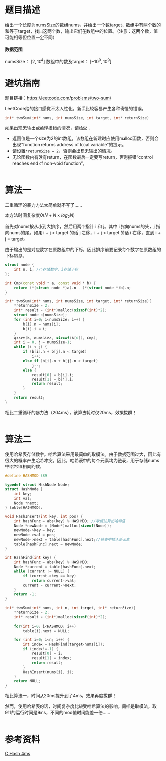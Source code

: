 # 题目描述
给出一个长度为numsSize的数组nums，并给出一个数target，数组中有两个数的和等于target，找出这两个数，输出它们在数组中的位置。（注意：这两个数，值可能相等但位置一定不同）

#### 数据范围
numsSize： $[ 2 , 10^4 ]$
数组中的数及target： $[-10^9,  10^9]$

# 避坑指南
题目链接：https://leetcode.com/problems/two-sum/

LeetCode给的接口感觉不太人性化，新手比较容易产生各种奇怪的错误。
```cpp
int* twoSum(int* nums, int numsSize, int target, int* returnSize)
```
如果出现无输出或编译报错的情况，请检查：
- 返回值是一个size为2的int数组，该数组在新建时应使用malloc函数，否则会出现“function returns address of local variable”的提示。
- 请设置```*returnSize = 2```，否则会出现无输出的情况。
- 无论函数内有没有return，在函数最后一定要写return，否则报错“control reaches end of non-void function”。
<br/><br/>

# 算法一
二重循环的暴力方法太简单就不写了……

本方法时间复杂度$O(N + N \times log_2N)$

首先对nums按从小到大排序，然后用两个指针 i 和 j。其中 i 指向nums的头，j 指向nums的尾。如果 i + j > target 的话 j 左移，i + j < target 的话 i 右移，直到 i + j = target。

由于输出的是对应数字在原数组中的下标，因此排序前要记录每个数字在原数组的下标信息。
```cpp
struct node {
    int n, i; //n存储数字，i存储下标
};

int Cmp(const void * a, const void * b) {
    return (*(struct node *)a).n - (*(struct node *)b).n;
}

int* twoSum(int* nums, int numsSize, int target, int* returnSize){
    *returnSize = 2;
    int* result = (int*)malloc(sizeof(int)*2);
    struct node b[numsSize];
    for (int i=0; i<numsSize; i++) {
        b[i].n = nums[i];
        b[i].i = i;
    }
    qsort(b, numsSize, sizeof(b[0]), Cmp);
    int i = 0, j = numsSize-1;
    while (i < j) {
        if (b[i].n + b[j].n < target) 
            i++;
        else if (b[i].n + b[j].n > target)
            j--;
        else {
            result[0] = b[i].i;
            result[1] = b[j].i;
            return result;
        }
    }
    return result;
}

```

相比二重循环的暴力法（204ms），该算法耗时仅20ms，效果拔群！
<br/><br/>

# 算法二
使用哈希表存储数字。哈希算法采用最简单的取模法。由于数据范围过大，因此有很大的概率产生哈希冲突。因此，哈希表中的每个元素均为链表，用于存储nums中哈希值相同的数。

```cpp
#define HASHMOD 389

typedef struct HashNode Node;
struct HashNode {
    int key;
    int val;
    Node *next;
} table[HASHMOD];

void HashInsert(int key, int pos) {
    int hashFunc = abs(key) % HASHMOD; //取模法算出哈希值
    Node *newNode = (Node*)malloc(sizeof(Node));
    newNode->key = key;
    newNode->val = pos;
    newNode->next = table[hashFunc].next;//链表中插入新元素
    table[hashFunc].next = newNode;
}

int HashFind(int key) {
    int hashFunc = abs(key) % HASHMOD;
    Node *current = table[hashFunc].next;
    while (current != NULL) {
        if (current->key == key) 
            return current->val;
        current = current->next;
    }  
    return -1;
}

int* twoSum(int* nums, int n, int target, int* returnSize){
    *returnSize = 2;
    int* result = (int*)malloc(sizeof(int)*2);
    
    for(int i=0; i<HASHMOD; i++)
        table[i].next = NULL; 

    for (int i=0; i<n; i++) {
        int index = HashFind(target-nums[i]);
        if (index!=-1) {
            result[0] = i;
            result[1] = index;
            return result;
        }
        HashInsert(nums[i], i);
    }
    return NULL;
}
```
相比算法一，时间从20ms提升到了4ms。效果再度拔群！

然而，使用哈希表的话，时间复杂度比较受哈希算法的影响。同样是取模法，取911的运行时间是9ms，不同的mod值时间能差一倍……
<br/><br/>

# 参考资料
[C Hash 4ms](https://leetcode.com/problems/two-sum/discuss/264882/C-Hash-4ms)

